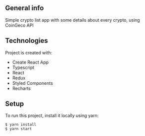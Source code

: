 
## General info
Simple crypto list app with some details about every crypto, using CoinGeco API

## Technologies
Project is created with:
* Create React App
* Typescript
* React
* Redux
* Styled Components
* Recharts
	
## Setup
To run this project, install it locally using yarn:

```
$ yarn install
$ yarn start
